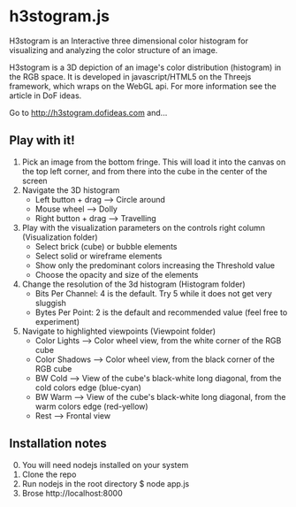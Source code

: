 h3stogram.js
============
H3stogram is an Interactive three dimensional color histogram for visualizing and analyzing the color structure of an image.

H3stogram is a 3D depiction of an image's color distribution (histogram) in the RGB space. It is developed in javascript/HTML5 on the Threejs framework, which wraps on the WebGL api. For more information see the article in DoF ideas.

Go to http://h3stogram.dofideas.com and...

Play with it!
------------

1. Pick an image from the bottom fringe. This will load it into the canvas on the top left corner, and from there into the cube in the center of the screen
2. Navigate the 3D histogram
    * Left button + drag --> Circle around
    * Mouse wheel --> Dolly
    * Right button + drag --> Travelling
3. Play with the visualization parameters on the controls right column (Visualization folder)
    * Select brick (cube) or bubble elements
    * Select solid or wireframe elements
    * Show only the predominant colors increasing the Threshold value
    * Choose the opacity and size of the elements
4. Change the resolution of the 3d histogram (Histogram folder)
    * Bits Per Channel: 4 is the default. Try 5 while it does not get very sluggish
    * Bytes Per Point: 2 is the default and recommended value (feel free to experiment)
5. Navigate to highlighted viewpoints (Viewpoint folder)
    * Color Lights --> Color wheel view, from the white corner of the RGB cube
    * Color Shadows --> Color wheel view, from the black corner of the RGB cube
    * BW Cold --> View of the cube's black-white long diagonal, from the cold colors edge (blue-cyan)
    * BW Warm --> View of the cube's black-white long diagonal, from the warm colors edge (red-yellow)
    * Rest --> Frontal view

Installation notes
------------------
0. You will need nodejs installed on your system
1. Clone the repo
2. Run nodejs in the root directory 
    $ node app.js
3. Brose http://localhost:8000
